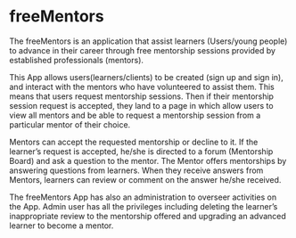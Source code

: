 # freeMentors

The freeMentors is an application that assist learners (Users/young people) to advance in their career through free mentorship sessions provided by established professionals (mentors). 

This App allows users(learners/clients) to be created (sign up and sign in), and interact with the mentors who have volunteered to assist them. This means that users request mentorship sessions. Then if their mentorship session request is accepted, they land to a page in which allow users to view all mentors and be able to request a mentorship session from a particular mentor of their choice.

Mentors can accept the requested mentorship or decline to it.
If the learner’s request is accepted, he/she is directed to a forum (Mentorship Board) and ask a question to the mentor. The Mentor offers mentorships by answering questions from learners. When they receive answers from Mentors, learners can review or comment on the answer he/she received.  

The freeMentors App has also an administration to overseer activities on the App. Admin user has all the privileges including deleting the learner’s inappropriate review to the mentorship offered and upgrading an advanced learner to become a mentor. 
